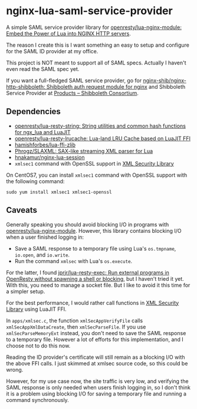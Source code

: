 nginx-lua-saml-service-provider
===============================

A simple SAML service provider library for [openresty/lua-nginx-module: Embed the Power of Lua into NGINX HTTP servers](https://github.com/openresty/lua-nginx-module).

The reason I create this is I want something an easy to setup and configure for the SAML ID provider at my office.

This project is NOT meant to support all of SAML specs. Actually I haven't even read the SAML spec yet.

If you want a full-fledged SAML service provider, go for [nginx-shib/nginx-http-shibboleth: Shibboleth auth request module for nginx](https://github.com/nginx-shib/nginx-http-shibboleth) and Shibboleth Service Provider at [Products – Shibboleth Consortium](https://www.shibboleth.net/products/).

## Dependencies

* [openresty/lua-resty-string: String utilities and common hash functions for ngx_lua and LuaJIT](https://github.com/openresty/lua-resty-string)
* [openresty/lua-resty-lrucache: Lua-land LRU Cache based on LuaJIT FFI](https://github.com/openresty/lua-resty-lrucache)
* [hamishforbes/lua-ffi-zlib](https://github.com/hamishforbes/lua-ffi-zlib)
* [Phrogz/SLAXML: SAX-like streaming XML parser for Lua](https://github.com/Phrogz/SLAXML)
* [hnakamur/nginx-lua-session](https://github.com/hnakamur/nginx-lua-session)
* `xmlsec1` command with OpenSSL support in [XML Security Library](https://www.aleksey.com/xmlsec/)

On CentOS7, you can install `xmlsec1` command with OpenSSL support with the following command:

```
sudo yum install xmlsec1 xmlsec1-openssl
```


## Caveats

Generally speaking you should avoid blocking I/O in programs with [openresty/lua-nginx-module](https://github.com/openresty/lua-nginx-module).
However, this library contains blocking I/O when a user finished logging in:

* Save a SAML response to a temporary file using Lua's `os.tmpname`, `io.open`, and `io.write`.
* Run the command `xmlsec` with Lua's `os.execute`.

For the latter, I found [jprjr/lua-resty-exec: Run external programs in OpenResty without spawning a shell or blocking](https://github.com/jprjr/lua-resty-exec), but I haven't tried it yet. With this, you need to manage a socket file. But I like to avoid it this time for a simpler setup.

For the best performance, I would rather call functions in [XML Security Library](https://www.aleksey.com/xmlsec/) using LuaJIT FFI.

In `apps/xmlsec.c`, the function `xmlSecAppVerifyFile` calls `xmlSecAppXmlDataCreate`, then `xmlSecParseFile`. If you use `xmlSecParseMemoryExt` instead, you don't need to save the SAML response to a temporary file. However a lot of efforts for this implementation, and I choose not to do this now.

Reading the ID provider's certificate will still remain as a blocking I/O with the above FFI calls.
I just skimmed at xmlsec source code, so this could be wrong.

However, for my use case now, the site traffic is very low, and verifying the SAML response is only needed when users finish logging in, so I don't think it is a problem using blocking I/O for saving a temporary file and running a command synchronously.
